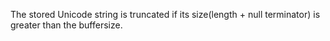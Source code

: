 The stored Unicode string is truncated if its size(length + null terminator) is greater than the buffersize.